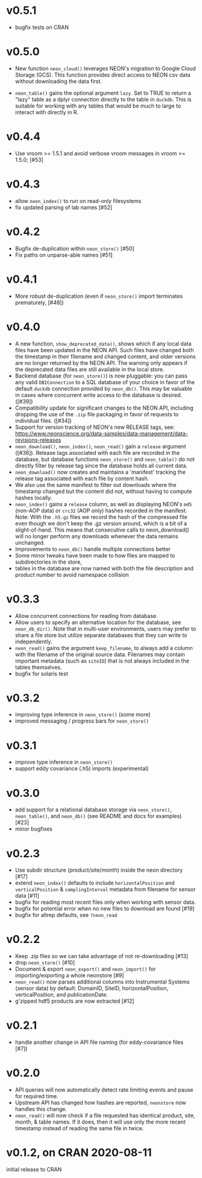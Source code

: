 # v0.5.1

- bugfix tests on CRAN

# v0.5.0

- New function `neon_cloud()` leverages NEON's migration to 
  Google Cloud Storage (GCS). This function provides direct access
  to NEON csv data without downloading the data first. 

- `neon_table()` gains the optional argument `lazy`. Set to TRUE to return a 
  "lazy" table as a dplyr connection directly to the table in `duckdb`.  This
  is suitable for working with any tables that would be much to large to interact
  with directly in R. 


# v0.4.4

- Use vroom >= 1.5.1 and avoid verbose vroom messages in vroom >= 1.5.0; [#53]

# v0.4.3

- allow `neon_index()` to run on read-only filesystems
- fix updated parsing of lab names [#52]

# v0.4.2

- Bugfix de-duplication within `neon_store()` [#50]
- Fix paths on unparse-able names [#51]

# v0.4.1

- More robust de-duplication (even if `neon_store()` import terminates prematurely, [#48])

# v0.4.0

- A new function, `show_deprecated_data()`, shows which if any local data files have been updated in the NEON API.  Such files have changed both the timestamp in their filename and changed content, and older versions are no longer returned by the NEON API.  The warning only appears if the deprecated data files are still available in the local store. 
- Backend database (for `neon_store()`) is now pluggable: you can pass any valid `DBIConnection` to a SQL database of your choice in favor of the default `duckdb` connection provided by `neon_db()`.  This may be valuable in cases where concurrent write access to the database is desired.  ([#39])
- Compatibility update for significant changes to the NEON API, including dropping the use of the `.zip` file packaging in favor of requests to individual files. ([#34])
- Support for version tracking of NEON's new RELEASE tags, see: <https://www.neonscience.org/data-samples/data-management/data-revisions-releases>
- `neon_download()`, `neon_index()`, `neon_read()` gain a `release` argument ([#36]).  Release tags associated with each file are recorded in the database, but database functions `neon_store()` and `neon_table()` do not directly filter by release tag since the database holds all current data.  
- `neon_download()` now creates and maintains a 'manifest' tracking the release tag associated with each file by content hash. 
- We also use the same manifest to filter out downloads where the timestamp changed but the content did not, without having to compute hashes locally. 
- `neon_index()` gains a `release` column, as well as displaying NEON's `md5` (non-AOP data) or `crc32` (AOP only) hashes recorded in the manifest.  Note: With the `.h5.gz` files we record the hash of the compressed file even though we don't keep the .gz version around, which is a bit of a slight-of-hand. This means that consecutive calls to neon_download() will no longer perform any downloads whenever the data remains unchanged. 
- Improvements to `neon_db()` handle multiple connections better
- Some minor tweaks have been made to how files are mapped to subdirectories in the store, 
- tables in the database are now named with both the file description and product number to avoid namespace collision

# v0.3.3

- Allow concurrent connections for reading from database.  
- Allow users to specify an alternative location for the database, see `neon_db_dir()`.  Note that in multi-user environments,
  users may prefer to share a file store but utilize separate databases that they can write to independently. 
- `neon_read()` gains the argument `keep_filename`, to always add a column with the filename of the original source data. Filenames may contain important metadata (such as `siteID`) that is not always included in the tables themselves.
- bugfix for solaris test

# v0.3.2

- improving type inference in `neon_store()` (some more)
- improved messaging / progress bars for `neon_store()`

# v0.3.1

- improve type inference in `neon_store()`
- support eddy covariance (.h5) imports (experimental)

# v0.3.0

- add support for a relational database storage via `neon_store()`, `neon_table()`, and `neon_db()` (see README and docs for examples) [#23]
- minor bugfixes

# v0.2.3

- Use subdir structure (product/site/month) inside the neon directory [#17]
- extend `neon_index()` defaults to include `horizontalPosition` and `verticalPosition`  & `samplingInterval` metadata from filename for sensor data [#11]
- bugfix for reading most recent files only when working with sensor data. 
- bugfix for potential error when no new files to download are found [#19]
- bugfix for altrep defaults, see `?neon_read`

# v0.2.2

- Keep .zip files so we can take advantage of not re-downloading [#13]
- drop `neon_store()` [#10]
- Document & export `neon_export()` and `neon_import()` for importing/exporting a whole neonstore [#9]
- `neon_read()` now parses additional columns into Instrumental Systems (sensor data) by default:
   DomainID, SiteID, horizontalPosition, verticalPosition, and publicationDate.
- g'zipped hdf5 products are now extracted [#12]

# v0.2.1 

- handle another change in API file naming (for eddy-covariance files [#7])

# v0.2.0 

- API queries will now automatically detect rate limiting events and pause for required time.
- Upstream API has changed how hashes are reported, `neonstore` now handles this change.
- `neon_read()` will now check if a file requested has identical product, site, month, &
  table names.  If it does, then it will use only the more recent timestamp instead of 
  reading the same file in twice.  

# v0.1.2, on CRAN 2020-08-11

initial release to CRAN